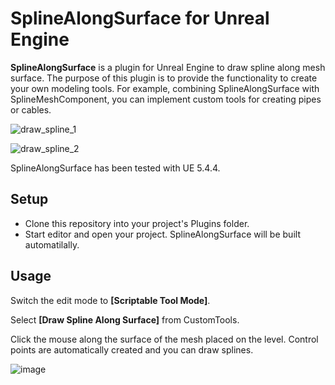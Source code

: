 # SplineAlongSurface for Unreal Engine
**SplineAlongSurface** is a plugin for Unreal Engine to draw spline along mesh surface.
The purpose of this plugin is to provide the functionality to create your own modeling tools. For example, combining SplineAlongSurface with SplineMeshComponent, you can implement custom tools for creating pipes or cables.

![draw_spline_1](https://github.com/user-attachments/assets/bd2b4377-a7fb-4332-bd6d-303b0badfb11)

![draw_spline_2](https://github.com/user-attachments/assets/15c42c16-c7e8-480a-a4d9-4c0e160fa406)

SplineAlongSurface has been tested with UE 5.4.4.

## Setup
- Clone this repository into your project's Plugins folder.
- Start editor and open your project. SplineAlongSurface will be built automatilally.

## Usage
Switch the edit mode to **[Scriptable Tool Mode]**.

Select **[Draw Spline Along Surface]** from CustomTools.

Click the mouse along the surface of the mesh placed on the level. 
Control points are automatically created and you can draw splines.

![image](https://github.com/user-attachments/assets/380b1347-78b7-40dc-9ea0-3f3d6ab54c13)
